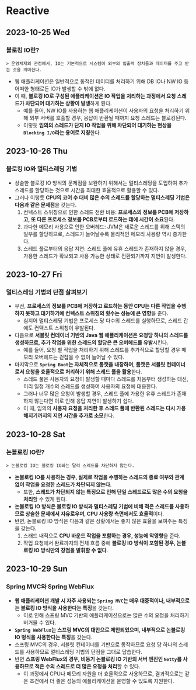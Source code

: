 # Reactive
## 2023-10-25 Wed
### 블로킹 IO란?
```
> 운영체제의 관점에서, IO는 기본적으로 시스템이 외부의 입출력 장치들과 데이터를 주고 받는 것을 의미한다.
```
* 웹 애플리케이션은 일반적으로 동적인 데이터를 처리하기 위해 DB IO나 NW IO 등 어떠한 형태로든 IO가 발생할 수 밖에 없다.
* 이 때, **블로킹 IO로 구성된 애플리케이션은 IO 작업을 처리하는 과정에서 요청 스레드가 차단되어 대기하는 상황이 발생**하게 된다.
    * 예를 들어, NW IO를 사용하는 웹 애플리케이션이 사용자의 요청을 처리하기 위해 외부 서버를 호출할 경우, 응답이 반환될 때까지 요청 스레드는 블로킹된다.
    * 이렇듯 **임의의 스레드가 단지 IO 작업을 위해 차단되어 대기하는 현상을 `Blocking I/O`라는 용어로 지칭**한다.

## 2023-10-26 Thu
### 블로킹 IO와 멀티스레딩 기법
* 상술한 블로킹 IO 방식의 문제점을 보완하기 위해서는 멀티스레딩을 도입하여 추가 스레드를 할당하는 것으로 시간을 최대한 효율적으로 활용할 수 있다.
* 그러나 이렇듯 **CPU의 코어 수 대비 많은 수의 스레드를 할당하는 멀티스레딩 기법은 다음과 같은 문제점**을 갖는다.
  1. 컨텍스트 스위칭으로 인한 스레드 전환 비용: **프로세스의 정보를 PCB에 저장하고, 또 다른 프로세스 정보를 PCB로부터 로드하는 데에 시간이 소요**된다.
  2. 과다한 메모리 사용으로 인한 오버헤드: JVM은 새로운 스레드를 위해 스택의 일부를 할당하므로, 스레드가 늘어날수록 물리적인 메모리 사용량 역시 증가한다.
  3. 스레드 풀로부터의 응답 지연: 스레드 풀에 유휴 스레드가 존재하지 않을 경우, 가용한 스레드가 확보되고 사용 가능한 상태로 전환되기까지 지연이 발생한다.

## 2023-10-27 Fri
### 멀티스레딩 기법의 단점 살펴보기
* 우선, **프로세스의 정보를 PCB에 저장하고 로드하는 동안 CPU는 다른 작업을 수행하지 못하고 대기하기에 컨텍스트 스위칭의 횟수는 성능에 큰 영향**을 준다.
  * 심지어 멀티스레딩 기법은 프로세스 당 다수의 스레드를 실행하므로, 스레드 간에도 컨텍스트 스위칭이 유발된다.
* 다음으로 **서블릿 컨테이너 기반의 Java 웹 애플리케이션은 요청당 하나의 스레드를 생성하므로, 추가 작업을 위한 스레드의 할당은 큰 오버헤드를 유발**시킨다.
  * 예를 들어, 요청 별 작업을 처리하기 위해 스레드를 추가적으로 할당할 경우 메모리 오버헤드는 걷잡을 수 없이 늘어날 수 있다.
* 마지막으로 **`Spring Boot`는 자체적으로 톰캣을 내장하며, 톰캣은 서블릿 컨테이너로서 요청을 효율적으로 처리하기 위해 스레드 풀을 활용**한다.
  * 스레드 풀은 사용자의 요청이 발생할 때마다 스레드를 처음부터 생성하는 대신, 미리 일정 개수의 스레드를 생성하여 사용자의 요청에 대응한다.
  * 그러나 너무 많은 요청이 발생할 경우, 스레드 풀에 가용한 유휴 스레드가 존재하지 않는다면 이로 인해 응답 지연이 발생하기 쉽다.
  * 이 때, 임의의 **사용자 요청을 처리한 후 스레드 풀에 반환된 스레드는 다시 가용해지기까지의 지연 시간을 추가로 소모**한다.

## 2023-10-28 Sat
### 논블로킹 IO란?
```
> 논블로킹 IO는 블로킹 IO와는 달리 스레드를 차단하지 않는다.
```
* **논블로킹 IO를 사용하는 경우, 실제로 작업을 수행하는 스레드의 종료 여부와 관계 없이 작업을 요청한 스레드가 차단되지 않는다**.
  * 또한, **스레드가 차단되지 않는 특징으로 인해 단일 스레드로도 많은 수의 요청을 처리**할 수 있게 된다.
* **논블로킹 IO 방식은 블로킹 IO 방식과 멀티스레딩 기법에 비해 적은 스레드를 사용하므로 상술한 문제에서 자유로우며, CPU 사용량 측면에서도 효율적**이다.
* 반면, 논블로킹 IO 방식은 다음과 같은 상황에서는 좋지 않은 효율을 보여주는 특징을 갖는다.
  1. 스래드 내적으로 **CPU 바운드 작업을 포함하는 경우, 성능에 악영향**을 준다.
  2. 작업 요청에서 완료까지의 전체 흐름 중에 **블로킹 IO 방식이 포함된 경우, 논블로킹 IO 방식만의 장점을 발휘할 수 없다**.

## 2023-10-29 Sun
### Spring MVC와 Spring WebFlux
* **웹 애플리케이션 개발 시 자주 사용되는 `Spring MVC`는 매우 대중적이나, 내부적으로는 블로킹 IO 방식을 사용한다는 특징**을 갖는다.
  * 이로 인해 스프링 MVC 기반의 애플리케이션으로는 많은 수의 요청을 처리하기 버거울 수 있다.
* **`Spring WebFlux`는 스프링 MVC의 대안으로 제안되었으며, 내부적으로 논블로킹 IO 벙식을 사용한다는 특징**을 갖는다.
* 스프링 MVC의 경우, 서블릿 컨테이너를 기반으로 동작하므로 요청 당 하나의 스레드를 사용하므로 멀티스레딩 기법의 단점을 그대로 답습한다.
* 반면 **스프링 WebFlux의 경우, 비동기 논블로킹 IO 기반의 서버 엔진인 `Netty`를 사용하므로 적은 수의 스레드로 더 많은 요청을 처리**할 수 있다.
  * 이 과정에서 CPU나 메모리 자원을 더 효율적으로 사용하므로, 결과적으로는 같은 조건에서 더 좋은 성능의 애플리케이션을 운영할 수 있도록 지원한다.